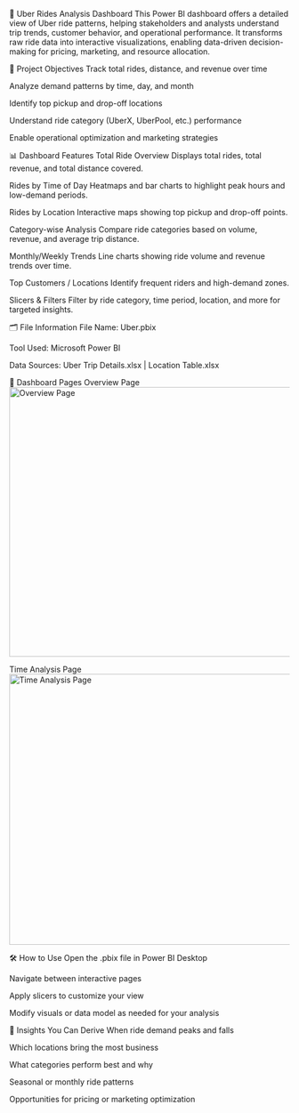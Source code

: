🚖 Uber Rides Analysis Dashboard
This Power BI dashboard offers a detailed view of Uber ride patterns, helping stakeholders and analysts understand trip trends, customer behavior, and operational performance. It transforms raw ride data into interactive visualizations, enabling data-driven decision-making for pricing, marketing, and resource allocation.

🎯 Project Objectives
Track total rides, distance, and revenue over time

Analyze demand patterns by time, day, and month

Identify top pickup and drop-off locations

Understand ride category (UberX, UberPool, etc.) performance

Enable operational optimization and marketing strategies

📊 Dashboard Features
Total Ride Overview
Displays total rides, total revenue, and total distance covered.

Rides by Time of Day
Heatmaps and bar charts to highlight peak hours and low-demand periods.

Rides by Location
Interactive maps showing top pickup and drop-off points.

Category-wise Analysis
Compare ride categories based on volume, revenue, and average trip distance.

Monthly/Weekly Trends
Line charts showing ride volume and revenue trends over time.

Top Customers / Locations
Identify frequent riders and high-demand zones.

Slicers & Filters
Filter by ride category, time period, location, and more for targeted insights.

🗂 File Information
File Name: Uber.pbix

Tool Used: Microsoft Power BI

Data Sources: Uber Trip Details.xlsx | Location Table.xlsx

📸 Dashboard Pages
Overview Page
<img width="858" height="485" alt="Overview Page" src="https://github.com/user-attachments/assets/ec058f68-aeb7-42c1-b11f-e49d56262ccd" />


Time Analysis Page
<img width="856" height="487" alt="Time Analysis Page" src="https://github.com/user-attachments/assets/723fdacf-d3cb-40f0-9a1d-a1328646eafb" />


🛠 How to Use
Open the .pbix file in Power BI Desktop

Navigate between interactive pages

Apply slicers to customize your view

Modify visuals or data model as needed for your analysis

📌 Insights You Can Derive
When ride demand peaks and falls

Which locations bring the most business

What categories perform best and why

Seasonal or monthly ride patterns

Opportunities for pricing or marketing optimization
